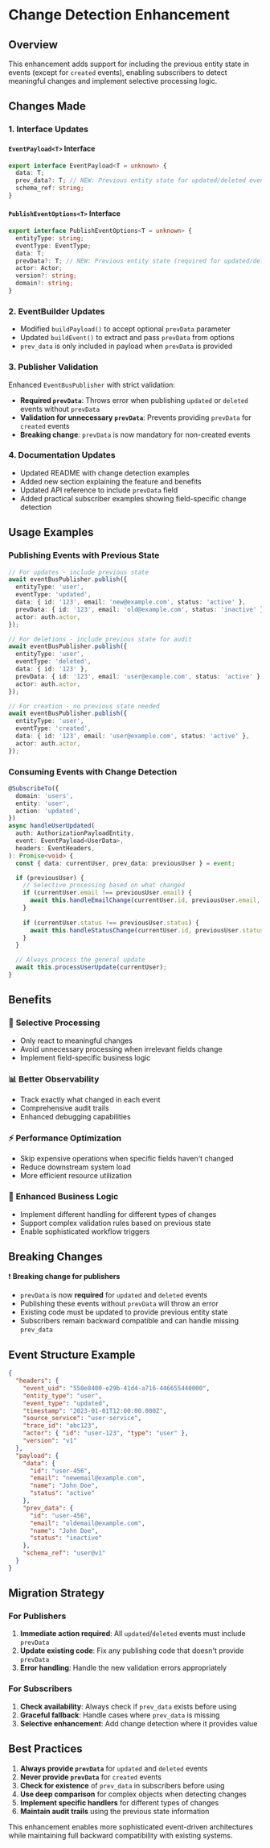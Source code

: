# Change Detection Enhancement

## Overview

This enhancement adds support for including the previous entity state in events (except for `created` events), enabling subscribers to detect meaningful changes and implement selective processing logic.

## Changes Made

### 1. **Interface Updates**

#### `EventPayload<T>` Interface
```typescript
export interface EventPayload<T = unknown> {
  data: T;
  prev_data?: T; // NEW: Previous entity state for updated/deleted events
  schema_ref: string;
}
```

#### `PublishEventOptions<T>` Interface
```typescript
export interface PublishEventOptions<T = unknown> {
  entityType: string;
  eventType: EventType;
  data: T;
  prevData?: T; // NEW: Previous entity state (required for updated/deleted events)
  actor: Actor;
  version?: string;
  domain?: string;
}
```

### 2. **EventBuilder Updates**

- Modified `buildPayload()` to accept optional `prevData` parameter
- Updated `buildEvent()` to extract and pass `prevData` from options
- `prev_data` is only included in payload when `prevData` is provided

### 3. **Publisher Validation**

Enhanced `EventBusPublisher` with strict validation:

- **Required `prevData`**: Throws error when publishing `updated` or `deleted` events without `prevData`
- **Validation for unnecessary `prevData`**: Prevents providing `prevData` for `created` events
- **Breaking change**: `prevData` is now mandatory for non-created events

### 4. **Documentation Updates**

- Updated README with change detection examples
- Added new section explaining the feature and benefits
- Updated API reference to include `prevData` field
- Added practical subscriber examples showing field-specific change detection

## Usage Examples

### Publishing Events with Previous State

```typescript
// For updates - include previous state
await eventBusPublisher.publish({
  entityType: 'user',
  eventType: 'updated',
  data: { id: '123', email: 'new@example.com', status: 'active' },
  prevData: { id: '123', email: 'old@example.com', status: 'inactive' },
  actor: auth.actor,
});

// For deletions - include previous state for audit
await eventBusPublisher.publish({
  entityType: 'user',
  eventType: 'deleted',
  data: { id: '123' },
  prevData: { id: '123', email: 'user@example.com', status: 'active' },
  actor: auth.actor,
});

// For creation - no previous state needed
await eventBusPublisher.publish({
  entityType: 'user',
  eventType: 'created',
  data: { id: '123', email: 'user@example.com', status: 'active' },
  actor: auth.actor,
});
```

### Consuming Events with Change Detection

```typescript
@SubscribeTo({
  domain: 'users',
  entity: 'user',
  action: 'updated',
})
async handleUserUpdated(
  auth: AuthorizationPayloadEntity,
  event: EventPayload<UserData>,
  headers: EventHeaders,
): Promise<void> {
  const { data: currentUser, prev_data: previousUser } = event;

  if (previousUser) {
    // Selective processing based on what changed
    if (currentUser.email !== previousUser.email) {
      await this.handleEmailChange(currentUser.id, previousUser.email, currentUser.email);
    }
    
    if (currentUser.status !== previousUser.status) {
      await this.handleStatusChange(currentUser.id, previousUser.status, currentUser.status);
    }
  }

  // Always process the general update
  await this.processUserUpdate(currentUser);
}
```

## Benefits

### 🎯 **Selective Processing**
- Only react to meaningful changes
- Avoid unnecessary processing when irrelevant fields change
- Implement field-specific business logic

### 📊 **Better Observability**
- Track exactly what changed in each event
- Comprehensive audit trails
- Enhanced debugging capabilities

### ⚡ **Performance Optimization**
- Skip expensive operations when specific fields haven't changed
- Reduce downstream system load
- More efficient resource utilization

### 🔧 **Enhanced Business Logic**
- Implement different handling for different types of changes
- Support complex validation rules based on previous state
- Enable sophisticated workflow triggers

## Breaking Changes

❗ **Breaking change for publishers**
- `prevData` is now **required** for `updated` and `deleted` events
- Publishing these events without `prevData` will throw an error
- Existing code must be updated to provide previous entity state
- Subscribers remain backward compatible and can handle missing `prev_data`

## Event Structure Example

```json
{
  "headers": {
    "event_uid": "550e8400-e29b-41d4-a716-446655440000",
    "entity_type": "user",
    "event_type": "updated",
    "timestamp": "2023-01-01T12:00:00.000Z",
    "source_service": "user-service",
    "trace_id": "abc123",
    "actor": { "id": "user-123", "type": "user" },
    "version": "v1"
  },
  "payload": {
    "data": {
      "id": "user-456",
      "email": "newemail@example.com",
      "name": "John Doe",
      "status": "active"
    },
    "prev_data": {
      "id": "user-456",
      "email": "oldemail@example.com",
      "name": "John Doe",
      "status": "inactive"
    },
    "schema_ref": "user@v1"
  }
}
```

## Migration Strategy

### For Publishers
1. **Immediate action required**: All `updated`/`deleted` events must include `prevData`
2. **Update existing code**: Fix any publishing code that doesn't provide `prevData`
3. **Error handling**: Handle the new validation errors appropriately

### For Subscribers
1. **Check availability**: Always check if `prev_data` exists before using
2. **Graceful fallback**: Handle cases where `prev_data` is missing
3. **Selective enhancement**: Add change detection where it provides value

## Best Practices

1. **Always provide `prevData`** for `updated` and `deleted` events
2. **Never provide `prevData`** for `created` events
3. **Check for existence** of `prev_data` in subscribers before using
4. **Use deep comparison** for complex objects when detecting changes
5. **Implement specific handlers** for different types of changes
6. **Maintain audit trails** using the previous state information

This enhancement enables more sophisticated event-driven architectures while maintaining full backward compatibility with existing systems. 